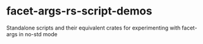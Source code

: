# facet-args-rs-script-demos

Standalone scripts and their equivalent crates for experimenting with facet-args in no-std mode
